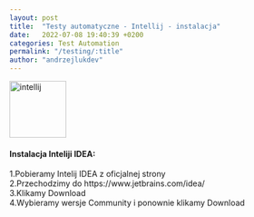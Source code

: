 ```yaml
---
layout: post
title:  "Testy automatyczne - Intellij - instalacja"
date:   2022-07-08 19:40:39 +0200
categories: Test Automation
permalink: "/testing/:title"
author: "andrzejlukdev"
---
```

<img src="testing/img/img_setup_intellij.png" width="100" height="100" alt="intellij">

<h4>Instalacja Inteliji IDEA:</h4>
1.Pobieramy Intelij IDEA z oficjalnej strony<br>
2.Przechodzimy do https://www.jetbrains.com/idea/<br>
3.Klikamy Download<br>
4.Wybieramy wersje Community i ponownie klikamy Download<br>

